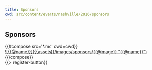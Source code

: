 ```yaml
---
title: Sponsors
cwd: src/content/events/nashville/2016/sponsors
---
```

## <i class="icon fa-heart"></i> <b>Sponsors</b>

<div class="row">
{{#compose src='*.md' cwd=cwd}}
  <div class="4u">
  <a href="{{@url}}" class="sponsor-image">
    ![{{@name}}]({{assets}}/images/sponsors/{{@image}} "{{@name}}")
  </a>
  </div>
{{/compose}}
</div>
{{> register-button}}
